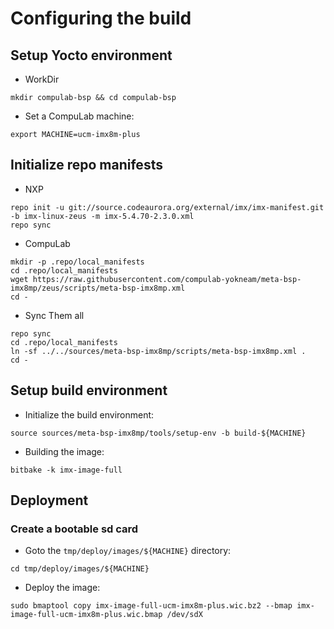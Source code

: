 # Configuring the build

## Setup Yocto environment

* WorkDir
```
mkdir compulab-bsp && cd compulab-bsp
```
* Set a CompuLab machine:
```
export MACHINE=ucm-imx8m-plus
```

## Initialize repo manifests

* NXP
```
repo init -u git://source.codeaurora.org/external/imx/imx-manifest.git -b imx-linux-zeus -m imx-5.4.70-2.3.0.xml
repo sync
```

* CompuLab
```
mkdir -p .repo/local_manifests
cd .repo/local_manifests
wget https://raw.githubusercontent.com/compulab-yokneam/meta-bsp-imx8mp/zeus/scripts/meta-bsp-imx8mp.xml
cd -
```

* Sync Them all
```
repo sync
cd .repo/local_manifests
ln -sf ../../sources/meta-bsp-imx8mp/scripts/meta-bsp-imx8mp.xml .
cd -
```

## Setup build environment

* Initialize the build environment:
```
source sources/meta-bsp-imx8mp/tools/setup-env -b build-${MACHINE}
```
* Building the image:
```
bitbake -k imx-image-full
```

## Deployment
### Create a bootable sd card

* Goto the `tmp/deploy/images/${MACHINE}` directory:
```
cd tmp/deploy/images/${MACHINE}
```

* Deploy the image:
```
sudo bmaptool copy imx-image-full-ucm-imx8m-plus.wic.bz2 --bmap imx-image-full-ucm-imx8m-plus.wic.bmap /dev/sdX
```
